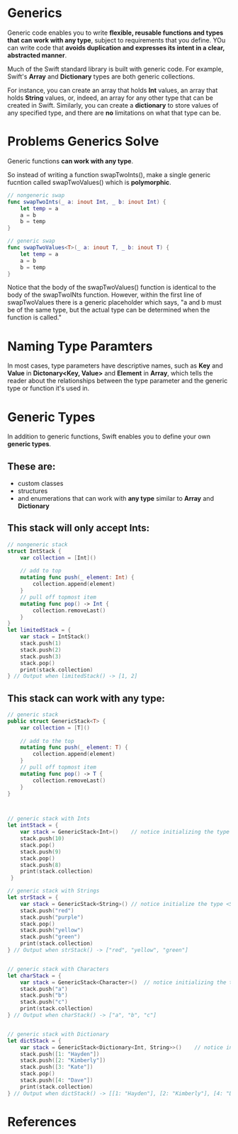 # Generics 

Generic code enables you to write **flexible, reusable functions and types that can work with any type**, subject to requirements that you define. YOu can write code that **avoids duplication and expresses its intent in a clear, abstracted manner**. 

Much of the Swift standard library is built with generic code. For example, Swift's **Array** and **Dictionary** types are both generic collections. 

For instance, you can create an array that holds **Int** values, an array that holds **String** values, or, indeed, an array for any other type that can be created in Swift. Similarly, you can create a **dictionary** to store values of any specified type, and there are **no** limitations on what that type can be. 

# Problems Generics Solve
Generic functions **can work with any type**. 

So instead of writing a function swapTwoInts(), make a single generic fucntion called swapTwoValues() which is **polymorphic**. 

``` swift 
// nongeneric swap
func swapTwoInts(_ a: inout Int, _ b: inout Int) {
    let temp = a
    a = b
    b = temp
}

// generic swap
func swapTwoValues<T>(_ a: inout T, _ b: inout T) {
    let temp = a
    a = b
    b = temp
}
```  

Notice that the body of the swapTwoValues() function is identical to the body of the swapTwoINts function. However, within the first line of swapTwoValues there is a generic placeholder **<T>** which says, "a and b must be of the same type, but the actual type can be determined when the function is called." 

# Naming Type Paramters 
In most cases, type parameters have descriptive names, such as **Key** and **Value** in **Dictonary<Key, Value>** and **Element** in **Array<Element>**, which tells the reader about the relationships between the type parameter and the generic type or function it's used in. 

# Generic Types 
In addition to generic functions, Swift enables you to define your own **generic types**. 

## These are: 
- custom classes 
- structures 
- and enumerations that can work with **any type** similar to **Array** and **Dictionary** 

## This stack will only accept Ints: 
``` Swift
// nongeneric stack
struct IntStack {
    var collection = [Int]()
    
    // add to top
    mutating func push(_ element: Int) {
        collection.append(element)
    }
    // pull off topmost item
    mutating func pop() -> Int {
        collection.removeLast()
    }
}
let limitedStack = {
    var stack = IntStack()
    stack.push(1)
    stack.push(2)
    stack.push(3)
    stack.pop()
    print(stack.collection)
} // Output when limitedStack() -> [1, 2] 
``` 

## This stack can work with any type: 
``` Swift 
// generic stack
public struct GenericStack<T> {
    var collection = [T]()
    
    // add to the top
    mutating func push(_ element: T) {
        collection.append(element)
    }
    // pull off topmost item
    mutating func pop() -> T {
        collection.removeLast()
    }
}



// generic stack with Ints
let intStack = {
    var stack = GenericStack<Int>()    // notice initializing the type <Int>
    stack.push(10)
    stack.pop()
    stack.push(9)
    stack.pop()
    stack.push(8)
    print(stack.collection)
 } 

// generic stack with Strings
let strStack = {
    var stack = GenericStack<String>() // notice initialize the type <String>
    stack.push("red")
    stack.push("purple")
    stack.pop()
    stack.push("yellow")
    stack.push("green")
    print(stack.collection)
} // Output when strStack() -> ["red", "yellow", "green"]


// generic stack with Characters
let charStack = {
    var stack = GenericStack<Character>()  // notice initializing the type <Character>
    stack.push("a")
    stack.push("b")
    stack.push("c")
    print(stack.collection)
} // Output when charStack() -> ["a", "b", "c"]


// generic stack with Dictionary
let dictStack = {
    var stack = GenericStack<Dictionary<Int, String>>()    // notice initializing the type <Dictonary<Int, String>>
    stack.push([1: "Hayden"])
    stack.push([2: "Kimberly"])
    stack.push([3: "Kate"])
    stack.pop()
    stack.push([4: "Dave"])
    print(stack.collection)
} // Output when dictStack() -> [[1: "Hayden"], [2: "Kimberly"], [4: "Dave"]]
``` 
    
# References 
    
